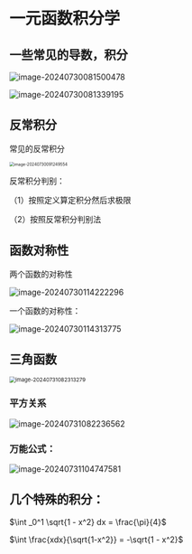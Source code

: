 # 一元函数积分学

## 一些常见的导数，积分

![image-20240730081500478](https://typora-1310242472.cos.ap-nanjing.myqcloud.com/typora_img/image-20240730081500478.png)

![image-20240730081339195](https://typora-1310242472.cos.ap-nanjing.myqcloud.com/typora_img/image-20240730081339195.png)

## 反常积分

常见的反常积分

<img src="https://typora-1310242472.cos.ap-nanjing.myqcloud.com/typora_img/image-20240730091249554.png" alt="image-20240730091249554" style="zoom:50%;" />

反常积分判别：

（1）按照定义算定积分然后求极限

（2）按照反常积分判别法

## 函数对称性

两个函数的对称性

![image-20240730114222296](https://typora-1310242472.cos.ap-nanjing.myqcloud.com/typora_img/image-20240730114222296.png)

一个函数的对称性：

![image-20240730114313775](https://typora-1310242472.cos.ap-nanjing.myqcloud.com/typora_img/image-20240730114313775.png)

## 三角函数

<img src="https://typora-1310242472.cos.ap-nanjing.myqcloud.com/typora_img/image-20240731082313279.png" alt="image-20240731082313279" style="zoom:67%;" />

### **平方关系**

![image-20240731082236562](https://typora-1310242472.cos.ap-nanjing.myqcloud.com/typora_img/image-20240731082236562.png)



### **万能公式：**

![image-20240731104747581](https://typora-1310242472.cos.ap-nanjing.myqcloud.com/typora_img/image-20240731104747581.png)

## 几个特殊的积分：

$\int _0^1 \sqrt{1 - x^2} dx = \frac{\pi}{4}$

$\int \frac{xdx}{\sqrt{1-x^2}} = -\sqrt{1 - x^2}$

